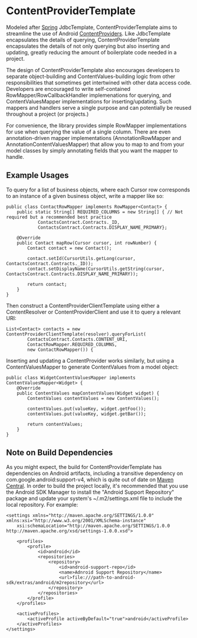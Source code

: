 ContentProviderTemplate
=======================

Modeled after [Spring](http://spring.io/) JdbcTemplate, ContentProviderTemplate aims to streamline the use of Android [ContentProviders](http://developer.android.com/guide/topics/providers/content-providers.html).  Like JdbcTemplate encapsulates the details of querying, ContentProviderTemplate encapsulates the details of not only querying but also inserting and updating, greatly reducing the amount of boilerplate code needed in a project.

The design of ContentProviderTemplate also encourages developers to separate object-building and ContentValues-building logic from other responsibilities that sometimes get intertwined with other data access code.  Developers are encouraged to write self-contained RowMapper/RowCallbackHandler implemenations for querying, and ContentValuesMapper implementations for inserting/updating.  Such mappers and handlers serve a single purpose and can potentially be reused throughout a project (or projects.)

For convenience, the library provides simple RowMapper implementations for use when querying the value of a single column.  There are even annotation-driven mapper implementations (AnnotationRowMapper and AnnotationContentValuesMapper) that allow you to map to and from your model classes by simply annotating fields that you want the mapper to handle.

Example Usages
--------------

To query for a list of business objects, where each Cursor row corresponds to an instance of a given business object, write a mapper like so:

    public class ContactRowMapper implements RowMapper<Contact> {
        public static String[] REQUIRED_COLUMNS = new String[] { // Not required but a recommended best practice
                ContactsContract.Contracts._ID,
                ContactsContract.Contracts.DISPLAY_NAME_PRIMARY};
        
        @Override
        public Contact mapRow(Cursor cursor, int rowNumber) {
            Contact contact = new Contact();
            
            contact.setId(CursorUtils.getLong(cursor, ContactsContract.Contracts._ID));
            contact.setDisplayName(CursorUtils.getString(cursor, ContactsContract.Contracts.DISPLAY_NAME_PRIMARY));
            
            return contact;
        }
    }

Then construct a ContentProviderClientTemplate using either a ContentResolver or ContentProviderClient and use it to query a relevant URI:

    List<Contact> contacts = new ContentProviderClientTemplate(resolver).queryForList(
            ContactsContract.Contacts.CONTENT_URI,
            ContactRowMapper.REQUIRED_COLUMNS,
            new ContactRowMapper()) {

Inserting and updating a ContentProvider works similarly, but using a ContentValuesMapper to generate ContentValues from a model object:

    public class WidgetContentValuesMapper implements ContentValuesMapper<Widget> {
        @Override
        public ContentValues mapContentValues(Widget widget) {
            ContentValues contentValues = new ContentValues();
            
            contentValues.put(valueKey, widget.getFoo());
            contentValues.put(valueKey, widget.getBar());
            
            return contentValues;
        }
    }

Note on Build Dependencies
--------------------------

As you might expect, the build for ContentProviderTemplate has dependencies on Android artifacts, including a transitive dependency on com.google.android:support-v4, which is quite out of date on [Maven Central](http://search.maven.org/#search%7Cga%7C1%7Cg%3A%22com.google.android%22).  In order to build the project locally, it's recommended that you use the Android SDK Manager to install the "Android Support Repository" package and update your system's ~/.m2/settings.xml file to include the local repository.  For example:

    <settings xmlns="http://maven.apache.org/SETTINGS/1.0.0" xmlns:xsi="http://www.w3.org/2001/XMLSchema-instance"
        xsi:schemaLocation="http://maven.apache.org/SETTINGS/1.0.0 http://maven.apache.org/xsd/settings-1.0.0.xsd">

        <profiles>
            <profile>
                <id>android</id>
                <repositories>
                    <repository>
                        <id>android-support-repo</id>
                        <name>Adnroid Support Repository</name>
                        <url>file:///path-to-android-sdk/extras/android/m2repository</url>
                    </repository>
                </repositories>
            </profile>
        </profiles>

        <activeProfiles>
            <activeProfile activeByDefault="true">android</activeProfile>
        </activeProfiles>
    </settings>
